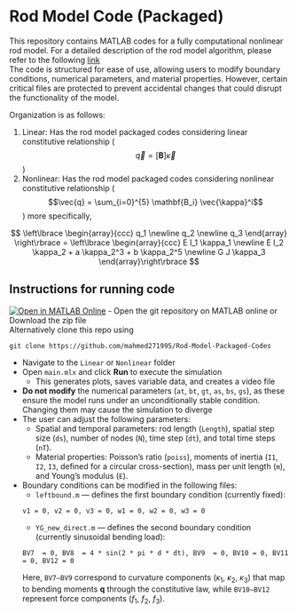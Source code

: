 # Rod Model Code (Packaged)

This repository contains MATLAB codes for a fully computational nonlinear rod model. For a detailed description of the rod model algorithm, please refer to the following [link](https://www.overleaf.com/read/qwysjxhrmtrw#b7f7cd)  
The code is structured for ease of use, allowing users to modify boundary conditions, numerical parameters, and material properties. However, certain critical files are protected to prevent accidental changes that could disrupt the functionality of the model.

Organization is as follows:
1. Linear: Has the rod model packaged codes considering linear constitutive relationship ($$\vec{q} = [\mathbf{B}] \vec{\kappa}$$)
2. Nonlinear: Has the rod model packaged codes considering nonlinear constitutive relationship ($$\vec{q} = \sum_{i=0}^{5} \mathbf{B_i} \vec{\kappa}^i$$) more specifically,

$$  \left\lbrace \begin{array}{ccc} q_1 \newline q_2 \newline q_3 \end{array} \right\rbrace = 
\left\lbrace \begin{array}{ccc} E I_1 \kappa_1 \newline E I_2 \kappa_2 + a \kappa_2^3 + b \kappa_2^5 \newline G J \kappa_3  \end{array}\right\rbrace $$

## Instructions for running code
[![Open in MATLAB Online](https://www.mathworks.com/images/responsive/global/open-in-matlab-online.svg)](https://matlab.mathworks.com/open/github/v1?repo=mahmed271995/Rod-Model-Packaged-Codes) - Open the git repository on MATLAB online or Download the zip file  
Alternatively clone this repo using 
```
git clone https://github.com/mahmed271995/Rod-Model-Packaged-Codes
```
* Navigate to the `Linear` or `Nonlinear` folder
* Open `main.mlx` and click **Run** to execute the simulation
  - This generates plots, saves variable data, and creates a video file
* **Do not modify** the numerical parameters (`at`, `bt`, `gt`, `as`, `bs`, `gs`), as these ensure the model runs under an unconditionally stable condition. Changing them may cause the simulation to diverge
* The user can adjust the following parameters:
  - Spatial and temporal parameters: rod length (`Length`), spatial step size (`ds`), number of nodes (`N`), time step (`dt`), and total time steps (`nT`).
  - Material properties: Poisson’s ratio (`poiss`), moments of inertia (`I1`, `I2`, `I3`, defined for a circular cross-section), mass per unit length (`m`), and Young’s modulus (`E`).   
* Boundary conditions can be modified in the following files:
  - `leftbound.m` — defines the first boundary condition (currently fixed):
  ```
  v1 = 0, v2 = 0, v3 = 0, w1 = 0, w2 = 0, w3 = 0
  ```
  - `YG_new_direct.m` — defines the second boundary condition (currently sinusoidal bending load):  
   ```
   BV7  = 0, BV8  = 4 * sin(2 * pi * d * dt), BV9  = 0, BV10 = 0, BV11 = 0, BV12 = 0
   ```
    Here, `BV7–BV9` correspond to curvature components ($\kappa_1$, $\kappa_2$, $\kappa_3$) that map to bending moments **q** through the constitutive law, while `BV10–BV12` represent force components ($f_1$, $f_2$, $f_3$).



















































